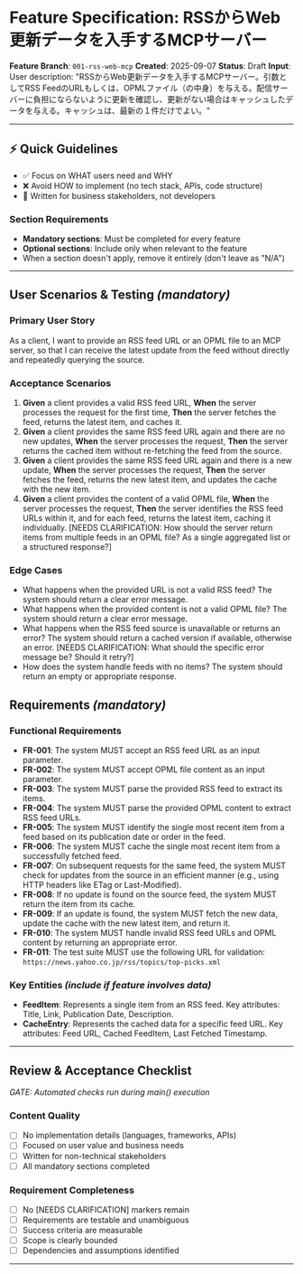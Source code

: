 # Feature Specification: RSSからWeb更新データを入手するMCPサーバー

**Feature Branch**: `001-rss-web-mcp`
**Created**: 2025-09-07
**Status**: Draft
**Input**: User description: "RSSからWeb更新データを入手するMCPサーバー。引数としてRSS FeedのURLもしくは、OPMLファイル（の中身）を与える。配信サーバーに負担にならないように更新を確認し、更新がない場合はキャッシュしたデータを与える。キャッシュは、最新の１件だけでよい。"

---

## ⚡ Quick Guidelines
- ✅ Focus on WHAT users need and WHY
- ❌ Avoid HOW to implement (no tech stack, APIs, code structure)
- 👥 Written for business stakeholders, not developers

### Section Requirements
- **Mandatory sections**: Must be completed for every feature
- **Optional sections**: Include only when relevant to the feature
- When a section doesn't apply, remove it entirely (don't leave as "N/A")

---

## User Scenarios & Testing *(mandatory)*

### Primary User Story
As a client, I want to provide an RSS feed URL or an OPML file to an MCP server, so that I can receive the latest update from the feed without directly and repeatedly querying the source.

### Acceptance Scenarios
1. **Given** a client provides a valid RSS feed URL, **When** the server processes the request for the first time, **Then** the server fetches the feed, returns the latest item, and caches it.
2. **Given** a client provides the same RSS feed URL again and there are no new updates, **When** the server processes the request, **Then** the server returns the cached item without re-fetching the feed from the source.
3. **Given** a client provides the same RSS feed URL again and there is a new update, **When** the server processes the request, **Then** the server fetches the feed, returns the new latest item, and updates the cache with the new item.
4. **Given** a client provides the content of a valid OPML file, **When** the server processes the request, **Then** the server identifies the RSS feed URLs within it, and for each feed, returns the latest item, caching it individually. [NEEDS CLARIFICATION: How should the server return items from multiple feeds in an OPML file? As a single aggregated list or a structured response?]

### Edge Cases
- What happens when the provided URL is not a valid RSS feed? The system should return a clear error message.
- What happens when the provided content is not a valid OPML file? The system should return a clear error message.
- What happens when the RSS feed source is unavailable or returns an error? The system should return a cached version if available, otherwise an error. [NEEDS CLARIFICATION: What should the specific error message be? Should it retry?]
- How does the system handle feeds with no items? The system should return an empty or appropriate response.

## Requirements *(mandatory)*

### Functional Requirements
- **FR-001**: The system MUST accept an RSS feed URL as an input parameter.
- **FR-002**: The system MUST accept OPML file content as an input parameter.
- **FR-003**: The system MUST parse the provided RSS feed to extract its items.
- **FR-004**: The system MUST parse the provided OPML content to extract RSS feed URLs.
- **FR-005**: The system MUST identify the single most recent item from a feed based on its publication date or order in the feed.
- **FR-006**: The system MUST cache the single most recent item from a successfully fetched feed.
- **FR-007**: On subsequent requests for the same feed, the system MUST check for updates from the source in an efficient manner (e.g., using HTTP headers like ETag or Last-Modified).
- **FR-008**: If no update is found on the source feed, the system MUST return the item from its cache.
- **FR-009**: If an update is found, the system MUST fetch the new data, update the cache with the new latest item, and return it.
- **FR-010**: The system MUST handle invalid RSS feed URLs and OPML content by returning an appropriate error.
- **FR-011**: The test suite MUST use the following URL for validation: `https://news.yahoo.co.jp/rss/topics/top-picks.xml`

### Key Entities *(include if feature involves data)*
- **FeedItem**: Represents a single item from an RSS feed. Key attributes: Title, Link, Publication Date, Description.
- **CacheEntry**: Represents the cached data for a specific feed URL. Key attributes: Feed URL, Cached FeedItem, Last Fetched Timestamp.

---

## Review & Acceptance Checklist
*GATE: Automated checks run during main() execution*

### Content Quality
- [ ] No implementation details (languages, frameworks, APIs)
- [ ] Focused on user value and business needs
- [ ] Written for non-technical stakeholders
- [ ] All mandatory sections completed

### Requirement Completeness
- [ ] No [NEEDS CLARIFICATION] markers remain
- [ ] Requirements are testable and unambiguous
- [ ] Success criteria are measurable
- [ ] Scope is clearly bounded
- [ ] Dependencies and assumptions identified

---